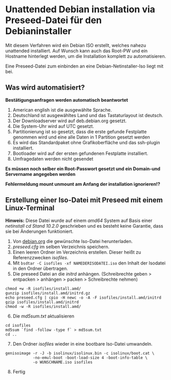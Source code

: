 # Unattended Debian installation via Preseed-Datei für den Debianinstaller

Mit diesem Verfahren wird ein Debian ISO erstellt, welches nahezu unattended installiert. Auf Wunsch kann auch das Root-PW und ein Hostname hinterlegt werden, um die Installation komplett zu automatisieren. 

Eine Preseed-Datei zum einbinden an eine Debian-Netinstaller-Iso liegt mit bei.

## Was wird automatisiert?

**Bestätigungsanfragen werden automatisch beantwortet**

1. American english ist die ausgewählte Sprache.
2. Deutschland ist ausgewähltes Land und das Tastaturlayout ist deutsch.
3. Der Downloadserver wird auf deb.debian.org gesetzt.
4. Die System-Uhr wird auf UTC gesetzt.
5. Partitionierung ist so gesetzt, dass die erste gefunde Festplatte genommen wird und eine alle Daten in 1 Partition gesetzt werden
6. Es wird das Standardpaket ohne Grafikoberfläche und das ssh-plugin installiert.
7. Bootloader wird auf der ersten gefundenen Festplatte installiert.
8. Umfragedaten werden nicht gesendet

**Es müssen noch selber ein Root-Passwort gesetzt und ein Domain-und Servername angegeben werden**

**Fehlermeldung mount unmount am Anfang der installation ignorieren!?**

## Erstellung einer Iso-Datei mit Preseed mit einem Linux-Terminal

**Hinweis:** Diese Datei wurde auf einem *amd64* System auf Basis einer *netinstall cd Stand 10.2.0* geschrieben
und es besteht keine Garantie, dass sie bei Änderungen funktioniert.

1. Von [debian.org](https://www.debian.org/CD/http-ftp/index.de.html#stable) die gewünschte Iso-Datei herunterladen.
2. *preseed.cfg* im selben Verzeichnis speichern.
3. Einen leeren Ordner im Verzeichnis erstellen. Dieser heißt zu Referenzzwecken *isofiles*.
4. Mit `bsdtar -C isofiles -xf NAMEDERISODATEI.iso` den Inhalt der Isodatei in den Ordner übertragen.
5. Die preseed Datei an die *initrd* anhängen. (Schreibrechte geben > entpacken > anhängen > packen > Schreibrechte nehmen)
```
chmod +w -R isofiles/install.amd/
gunzip isofiles/install.amd/initrd.gz
echo preseed.cfg | cpio -H newc -o -A -F isofiles/install.amd/initrd
gzip isofiles/install.amd/initrd
chmod -w -R isofiles/install.amd/
```
6. Die *md5sum.txt* aktualisieren
```
cd isofiles
md5sum `find -follow -type f` > md5sum.txt
cd ..
```
7. Den Ordner *isofiles* wieder in eine bootbare Iso-Datei umwandeln.
```
genisoimage -r -J -b isolinux/isolinux.bin -c isolinux/boot.cat \
            -no-emul-boot -boot-load-size 4 -boot-info-table \
            -o WUNSCHNAME.iso isofiles
```
8. Fertig

